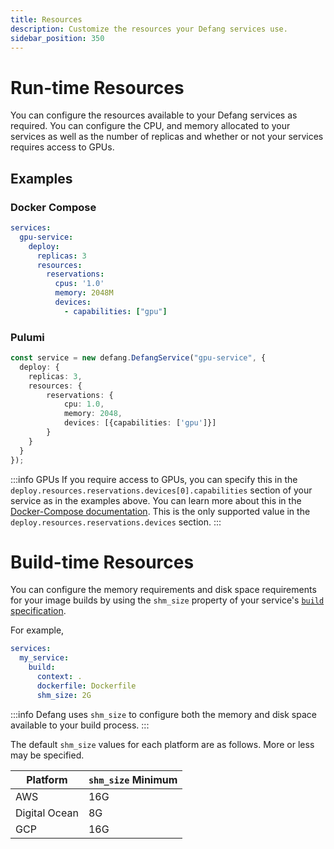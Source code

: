 ```yaml
---
title: Resources
description: Customize the resources your Defang services use.
sidebar_position: 350
---
```


# Run-time Resources

You can configure the resources available to your Defang services as required. You can configure the CPU, and memory allocated to your services as well as the number of replicas and whether or not your services requires access to GPUs.

## Examples

### Docker Compose

```yaml
services:
  gpu-service:
    deploy:
      replicas: 3
      resources:
        reservations:
          cpus: '1.0'
          memory: 2048M
          devices:
            - capabilities: ["gpu"]
```

### Pulumi

```typescript
const service = new defang.DefangService("gpu-service", {
  deploy: {
    replicas: 3,
    resources: {
        reservations: {
            cpu: 1.0,
            memory: 2048,
            devices: [{capabilities: ['gpu']}]
        }
    }
  }
});
```

:::info GPUs
If you require access to GPUs, you can specify this in the `deploy.resources.reservations.devices[0].capabilities` section of your service as in the examples above. You can learn more about this in the [Docker-Compose documentation](https://docs.docker.com/compose/gpu-support/). This is the only supported value in the `deploy.resources.reservations.devices` section.
:::

# Build-time Resources

You can configure the memory requirements and disk space requirements for your image builds by using the `shm_size` property of your service's [`build` specification](https://github.com/compose-spec/compose-spec/blob/main/build.md).

For example,

```yaml
services:
  my_service:
    build:
      context: .
      dockerfile: Dockerfile
      shm_size: 2G
```

:::info
Defang uses `shm_size` to configure both the memory and disk space available to your build process.
:::

The default `shm_size` values for each platform are as follows. More or less may be specified.

| Platform      | `shm_size` Minimum |
|---------------|--------------------|
| AWS           | 16G                |
| Digital Ocean | 8G                 |
| GCP           | 16G                |
